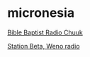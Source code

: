 # micronesia

[Bible Baptist Radio Chuuk](https://streaming.radio.co/s25a6afba9/listen)

[Station Beta, Weno radio](https://stream.zeno.fm/s7p9kob7zn2vv)

